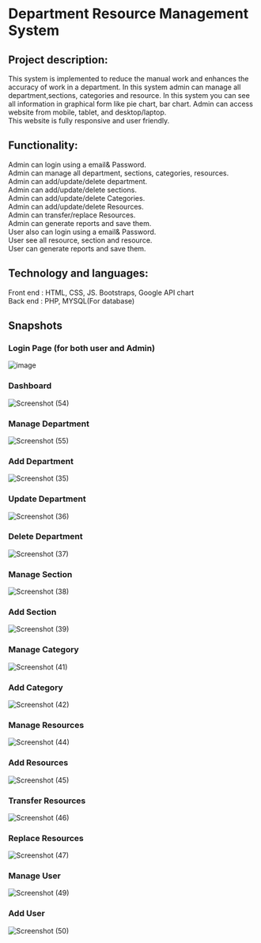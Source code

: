 # Department Resource Management System 

## Project description: 
 This  system is implemented to reduce the manual work and enhances the accuracy of work in a department. In this system admin can manage all department,sections, categories and resource. In this system you  can see all information in graphical form like pie chart, bar chart. Admin can access website from mobile, tablet, and desktop/laptop.   
 This website is fully responsive and user friendly.

## Functionality:

Admin can login using a email& Password.  
Admin can manage all department, sections, categories, resources.  
Admin can add/update/delete department.  
Admin can add/update/delete sections.  
Admin can add/update/delete Categories.  
Admin can add/update/delete Resources.  
Admin can transfer/replace Resources.  
Admin can generate reports and save them.  
User also can login using a email& Password.  
User see all resource, section and resource.  
User can generate reports and save them.  

## Technology and languages:

   Front end : HTML, CSS, JS. Bootstraps, Google API chart  
   Back end : PHP, MYSQL(For database)
   
## Snapshots
### Login Page (for both user and Admin)
![image](https://user-images.githubusercontent.com/95071827/208914685-8f66db05-b78b-4727-8d59-e390e67888d7.png)

### Dashboard
![Screenshot (54)](https://user-images.githubusercontent.com/95071827/208917135-31567bfe-b6b5-41f2-9ca8-fd354b0bb791.png)

### Manage Department  
![Screenshot (55)](https://user-images.githubusercontent.com/95071827/208917103-762a55c8-a8e8-4bd6-8352-fd58ab54ea5b.png)

### Add Department
![Screenshot (35)](https://user-images.githubusercontent.com/95071827/208914994-c26250f1-a6c4-41cd-b9a4-5b8dc366cef5.png)

### Update Department
![Screenshot (36)](https://user-images.githubusercontent.com/95071827/208915312-905830ad-5fc4-47f5-9ccc-faea6853143f.png)

### Delete Department
![Screenshot (37)](https://user-images.githubusercontent.com/95071827/208915473-f04d0171-bef8-4cee-91d8-70d5eb48e6a8.png)

### Manage Section
![Screenshot (38)](https://user-images.githubusercontent.com/95071827/208915951-a1479979-d22b-48ff-b16d-0e09972f7425.png)

### Add Section
![Screenshot (39)](https://user-images.githubusercontent.com/95071827/208916009-0d2a1206-730b-4751-97f2-28d0c576ae16.png)

### Manage Category
![Screenshot (41)](https://user-images.githubusercontent.com/95071827/208916061-f258a29c-f4c8-4178-a850-408041785dfd.png)

### Add Category
![Screenshot (42)](https://user-images.githubusercontent.com/95071827/208916120-451ec6ad-fc9b-449d-8346-1138dc6c8969.png)

### Manage Resources
![Screenshot (44)](https://user-images.githubusercontent.com/95071827/208916180-fcb708e4-25d7-4831-9b17-3341530c3c99.png)

### Add Resources
![Screenshot (45)](https://user-images.githubusercontent.com/95071827/208916225-062f584f-0e35-4696-9d22-e0df52293454.png)

### Transfer Resources
![Screenshot (46)](https://user-images.githubusercontent.com/95071827/208916258-dbbe89c8-c4d7-4308-aaf9-44d78d0adc9e.png)

### Replace Resources
![Screenshot (47)](https://user-images.githubusercontent.com/95071827/208916290-66639b8b-9329-4c50-8805-257066929664.png)

### Manage User
![Screenshot (49)](https://user-images.githubusercontent.com/95071827/208916317-9e1eb192-2829-48e6-a3c3-27959480bc2b.png)

### Add User
![Screenshot (50)](https://user-images.githubusercontent.com/95071827/208916345-61086de0-aad3-496e-8eb5-3e2e82221c2b.png)


